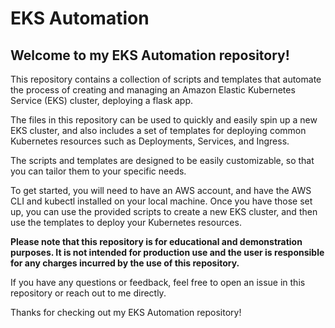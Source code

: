 # EKS Automation

## Welcome to my EKS Automation repository!

This repository contains a collection of scripts and templates that automate the process of creating and managing an Amazon Elastic Kubernetes Service (EKS) cluster, deploying a flask app.

The files in this repository can be used to quickly and easily spin up a new EKS cluster, and also includes a set of templates for deploying common Kubernetes resources such as Deployments, Services, and Ingress.

The scripts and templates are designed to be easily customizable, so that you can tailor them to your specific needs.

To get started, you will need to have an AWS account, and have the AWS CLI and kubectl installed on your local machine. Once you have those set up, you can use the provided scripts to create a new EKS cluster, and then use the templates to deploy your Kubernetes resources.

**Please note that this repository is for educational and demonstration purposes. It is not intended for production use and the user is responsible for any charges incurred by the use of this repository.**

If you have any questions or feedback, feel free to open an issue in this repository or reach out to me directly.

Thanks for checking out my EKS Automation repository!
